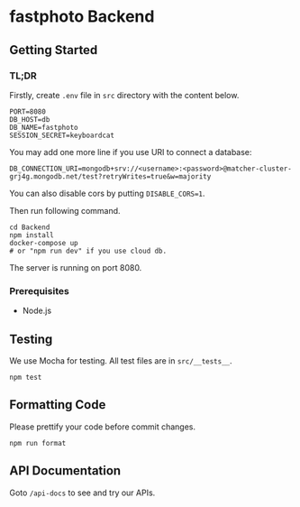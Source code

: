 # fastphoto Backend

## Getting Started

### TL;DR
Firstly, create `.env` file in `src` directory with the content below. 
```
PORT=8080
DB_HOST=db
DB_NAME=fastphoto
SESSION_SECRET=keyboardcat
```

You may add one more line if you use URI to connect a database:
```
DB_CONNECTION_URI=mongodb+srv://<username>:<password>@matcher-cluster-grj4g.mongodb.net/test?retryWrites=true&w=majority
```

You can also disable cors by putting `DISABLE_CORS=1`.

Then run following command.
```
cd Backend
npm install
docker-compose up 
# or "npm run dev" if you use cloud db.
```

The server is running on port 8080.

### Prerequisites
- Node.js

## Testing
We use Mocha for testing. All test files are in `src/__tests__`.
```
npm test
```

## Formatting Code
Please prettify your code before commit changes.
```
npm run format
```

## API Documentation
Goto `/api-docs` to see and try our APIs.